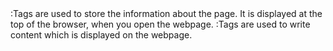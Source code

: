 <head>:Tags are used to store the information about the page.
It is displayed at the top of the browser, when you open the webpage.

<body>:Tags are used to write content which is displayed on the webpage.

<title>:These tags tell computer that it is a title.

<p>:To write a paragraph, "<p>" tag is used.

<BR>:When the browser finds "<BR>" tag, it starts a new paragraph.

<H1>, <H2>, <H3>, <H4>, <H5>, <H6>: These tags are used to set the text size of a website/webpage.
<H1> is the largest text size and <H6> is the smallest text size.

<a>:This tag is used to create hyperlink.
We need to point these tags to respective pages.This is done using "attributes".Each tag has some attributes.
<a> tag has an attribute called "href" (hyperText referance) which is used to point the tag other pages.

<Img/> is used to add images.This tag is self-closing tag.
Image tag has an attribute called "src" (source), it is used to give link to the image.
Image tag also has width and height attribute. Which can be used to set size of the image. 

there are many ways to do styling. One way is to use <style> tags. Inside <style> tag we can add styling for any content of our page like, giving a different colour to H1 tag, to add border around each element we use "*".





